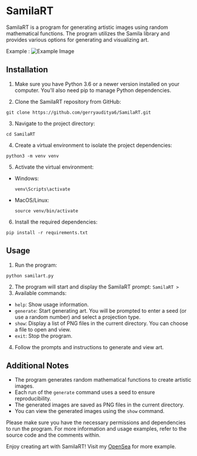 # SamilaRT

SamilaRT is a program for generating artistic images using random mathematical functions. The program utilizes the Samila library and provides various options for generating and visualizing art.

Example :
![Example Image](example_image.png)

## Installation

1. Make sure you have Python 3.6 or a newer version installed on your computer. You'll also need pip to manage Python dependencies.

2. Clone the SamilaRT repository from GitHub:
```
git clone https://github.com/gerryauditya6/SamilaRT.git
```
3. Navigate to the project directory:
```
cd SamilaRT
```
4. Create a virtual environment to isolate the project dependencies:
```
python3 -m venv venv
```
5. Activate the virtual environment:
- Windows:
  ```
  venv\Scripts\activate
  ```
- MacOS/Linux:
  ```
  source venv/bin/activate
  ```
6. Install the required dependencies:
```
pip install -r requirements.txt
```

## Usage

1. Run the program:
```
python samilart.py
```
2. The program will start and display the SamilaRT prompt: `SamilaRT >`
3. Available commands:
- `help`: Show usage information.
- `generate`: Start generating art. You will be prompted to enter a seed (or use a random number) and select a projection type.
- `show`: Display a list of PNG files in the current directory. You can choose a file to open and view.
- `exit`: Stop the program.

4. Follow the prompts and instructions to generate and view art.

## Additional Notes

- The program generates random mathematical functions to create artistic images.
- Each run of the `generate` command uses a seed to ensure reproducibility.
- The generated images are saved as PNG files in the current directory.
- You can view the generated images using the `show` command.

Please make sure you have the necessary permissions and dependencies to run the program. For more information and usage examples, refer to the source code and the comments within.

Enjoy creating art with SamilaRT!
Visit my [OpenSea](https://opensea.io/Particleverse/collected) for more example.

